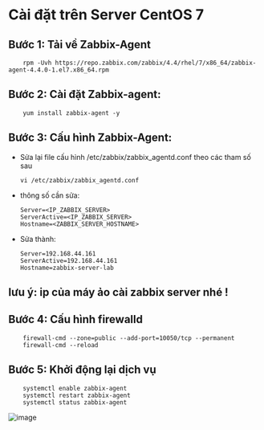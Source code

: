 # Cài đặt trên Server CentOS 7

## Bước 1: Tải về Zabbix-Agent

        rpm -Uvh https://repo.zabbix.com/zabbix/4.4/rhel/7/x86_64/zabbix-agent-4.4.0-1.el7.x86_64.rpm

## Bước 2: Cài đặt Zabbix-agent:

        yum install zabbix-agent -y

## Bước 3: Cấu hình Zabbix-Agent:

- Sửa lại file cấu hình /etc/zabbix/zabbix_agentd.conf theo các tham số sau

      vi /etc/zabbix/zabbix_agentd.conf

- thông số cần sửa:


      Server=<IP_ZABBIX_SERVER>
      ServerActive=<IP_ZABBIX_SERVER>
      Hostname=<ZABBIX_SERVER_HOSTNAME>

- Sửa thành:

      Server=192.168.44.161
      ServerActive=192.168.44.161
      Hostname=zabbix-server-lab
      
## lưu ý: ip của máy ảo cài zabbix server nhé !

## Bước 4: Cấu hình firewalld

        firewall-cmd --zone=public --add-port=10050/tcp --permanent
        firewall-cmd --reload

## Bước 5: Khởi động lại dịch vụ

        systemctl enable zabbix-agent
        systemctl restart zabbix-agent
        systemctl status zabbix-agent
        
![image](https://user-images.githubusercontent.com/95491130/187343098-b695f59e-98c8-457b-b013-a6735e29fdfb.png)   


